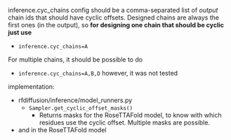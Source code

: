 inference.cyc_chains config should be a comma-separated list of _output_ chain ids that should have cyclic offsets.
Designed chains are always the first ones (in the output), so **for designing one chain that should be cyclic just use**
- `inference.cyc_chains=A`

For multiple chains, it should be possible to do 
- `inference.cyc_chains=A,B,D` however, it was not tested


implementation:
- rfdiffusion/inference/model_runners.py
    - `Sampler.get_cyclic_offset_masks()`
        - Returns masks for the RoseTTAFold model, to know with which residues use the cyclic offset. Multiple masks are possible. 
- and in the RoseTTAFold model